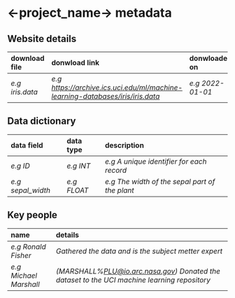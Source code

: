 # <-project_name-> metadata

## Website details

| download file | donwload link | donwloaded on | additional details |
| :------------ | :------------ | :------------ | :----------------- |
| *e.g iris.data* | *e.g https://archive.ics.uci.edu/ml/machine-learning-databases/iris/iris.data* | *e.g 2022-01-01* | *e.g https://archive.ics.uci.edu/ml/datasets/iris* |


## Data dictionary

| data field | data type | description |
| :--------- | :-------- | :---------- |
| *e.g ID* | *e.g INT* | *e.g A unique identifier for each record* |
| *e.g sepal_width* | *e.g FLOAT* | *e.g The width of the sepal part of the plant* |

## Key people

| name | details |
| :--- | :------ |
| *e.g Ronald Fisher* | *Gathered the data and is the subject metter expert* |
| *e.g Michael Marshall* | *(MARSHALL%PLU@io.arc.nasa.gov) Donated the dataset to the UCI machine learning repository* |
